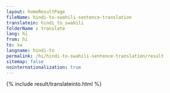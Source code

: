 ```yaml
---
layout: homeResultPage
fileName: hindi-to-swahili-sentence-translation
translatein: hindi_to_swahili
folderName : translate
lang: hi
from: hi
to: sw
langname: hindi-to
permalink: /hi/hindi-to-swahili-sentence-translation/result
sitemap: false
nointernationalization: true
---
```

{% include result/translateinto.html %}

<script src="/js/result/translation.js" data-foldername="{{page.folderName}}" data-lang="{{page.lang}}"></script>
